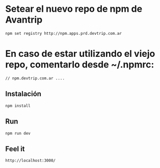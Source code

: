 # Setear el nuevo repo de npm de Avantrip
`npm set registry http://npm.apps.prd.devtrip.com.ar`

# En caso de estar utilizando el viejo repo, comentarlo desde ~/.npmrc:
`// npm.devtrip.com.ar ....`

## Instalación
`npm install`

## Run
`npm run dev`

## Feel it
`http://localhost:3000/`
